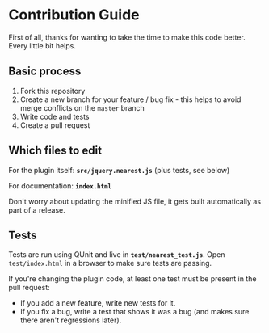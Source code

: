 # Contribution Guide

First of all, thanks for wanting to take the time to make this code better. Every little bit helps.

## Basic process

1. Fork this repository
2. Create a new branch for your feature / bug fix - this helps to avoid merge conflicts on the `master` branch
3. Write code and tests
4. Create a pull request

## Which files to edit

For the plugin itself: **`src/jquery.nearest.js`** (plus tests, see below)

For documentation: **`index.html`**

Don't worry about updating the minified JS file, it gets built automatically as part of a release.

## Tests

Tests are run using QUnit and live in **`test/nearest_test.js`**. Open `test/index.html` in a browser to make sure tests are passing.

If you're changing the plugin code, at least one test must be present in the pull request:

* If you add a new feature, write new tests for it.
* If you fix a bug, write a test that shows it was a bug (and makes sure there aren't regressions later).


